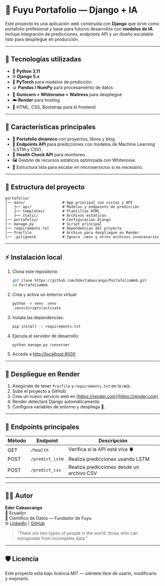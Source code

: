 # 🌸 Fuyu Portafolio — Django + IA

Este proyecto es una aplicación web construida con **Django** que sirve como portafolio profesional y base para futuros desarrollos con **modelos de IA**.  
Incluye integración de predicciones, endpoints API y un diseño escalable listo para despliegue en producción.

---

## 🚀 Tecnologías utilizadas

- 🐍 **Python 3.11**
- 🌐 **Django 5.x**
- 🧠 **PyTorch** para modelos de predicción
- 📊 **Pandas / NumPy** para procesamiento de datos
- 🧭 **Gunicorn + Whitenoise + Waitress** para despliegue
- ☁️ **Render** para hosting
- 📝 HTML, CSS, Bootstrap para el frontend

---

## 🧠 Características principales

- 📂 **Portafolio dinámico** con proyectos, libros y blog.
- 🧠 **Endpoints API** para predicciones con modelos de Machine Learning (LSTM y CSV).
- 🧪 **Health Check API** para monitoreo.
- 🖼️ Gestión de recursos estáticos optimizada con Whitenoise.
- 🧰 Estructura lista para escalar en microservicios si es necesario.

---

## 📁 Estructura del proyecto

```
portafolio/
│── main/                 # App principal con vistas y API
│   ├── api/              # Modelos y endpoints de predicción
│   ├── templates/        # Plantillas HTML
│   ├── static/           # Archivos estáticos
│── portafolio/           # Configuración Django
│── manage.py             # Script principal
│── requirements.txt      # Dependencias del proyecto
│── Procfile              # Archivo para despliegue en Render
│── .gitignore            # Ignora .venv y otros archivos innecesarios
```

---

## ⚡ Instalación local

1. Clona este repositorio:
   ```bash
   git clone https://github.com/EderCabascango/PortafolioWeb.git
   cd PortafolioWeb
   ```

2. Crea y activa un entorno virtual:
   ```bash
   python -m venv .venv
   .venv\Scripts\activate
   ```

3. Instala las dependencias:
   ```bash
   pip install -r requirements.txt
   ```

4. Ejecuta el servidor de desarrollo:
   ```bash
   python manage.py runserver
   ```

5. Accede a [http://localhost:8000](http://localhost:8000)

---

## 🌿 Despliegue en Render

1. Asegúrate de tener `Procfile` y `requirements.txt` en la raíz.
2. Sube el proyecto a GitHub.
3. Crea un nuevo servicio web en [https://render.com](https://render.com).
4. Render detectará Django automáticamente.
5. Configura variables de entorno y despliega 🚀.

---

## 🧠 Endpoints principales

| Método | Endpoint              | Descripción                             |
|--------|-------------------------|------------------------------------------|
| GET    | `/health`               | Verifica si la API está viva 🫀           |
| POST   | `/predict_lstm`         | Realiza predicciones usando LSTM        |
| POST   | `/predict_csv`          | Realiza predicciones desde un archivo CSV |

---

## 🧑‍💻 Autor

**Eder Cabascango**  
📍 Ecuador  
💼 Científico de Datos — Fundador de Fuyu  
🌐 [LinkedIn](https://www.linkedin.com/in/eder-cabascango) | [GitHub](https://github.com/EderCabascango)

> “There are two types of people in the world: those who can extrapolate from incomplete data.”

---

## 🛡️ Licencia

Este proyecto está bajo licencia MIT — siéntete libre de usarlo, modificarlo y mejorarlo.

